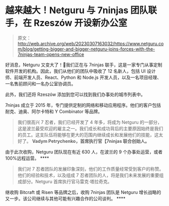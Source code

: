 # 越来越大！Netguru 与 7ninjas 团队联手，在 Rzeszów 开设新办公室

> 原文：<http://web.archive.org/web/20230307163032/https://www.netguru.com/blog/getting-bigger-and-bigger-netguru-joins-forces-with-the-7ninjas-team-opens-new-office>

好消息，Netguru 又变大了！💪我们正在与 7ninjas 联手，这是一家专门从事定制软件开发的机构。因此，我们从他们的团队中吸收了 12 名新人，包括 UI 设计师、前端开发人员、React、Python 和 Node.js 开发人员，以及一名项目经理、一名售前顾问和一名办公室协调员。

此外，我们还将 Rzeszów 添加到您可以找到我们办事处的城市列表中。

7ninjas 成立于 2015 年，专门提供定制的网络和移动应用程序。他们的客户包括耐克、迪奥、阿尔卡特和 Y Combinator 等品牌。

> 我们很高兴 7 忍者，我们已经开发了 4 年多，将成为 Netguru 的一部分，这是波兰最受欢迎的雇主之一。我们成长和成功背后的主要原因始终是我们的员工。这支队伍将能够在更大的范围内继续成长和发展他们的技能，这太好了。 **Vadym Petrychenko，首席执行官【7ninjas 联合创始人。**

由于此次收购，Netguru 团队现在有近 630 人，在波兰的 9 个办事处运营，或者 100%远程运营。 ****

> 我们对 7 忍者团队的发展印象深刻，他们的工作质量经常受到客户的称赞。他们的经验和技术，以及组成 7 忍者团队的人，将是我们未来发展的重要组成部分。Netguru 首席执行官马雷克·塔拉奇克。

继收购 Bitcraft 或 Risen 等品牌之后，收购 7ninjas 团队是 Netguru 增长战略的又一步。该公司继续与其他可能有兴趣合作的公司谈判。 ****